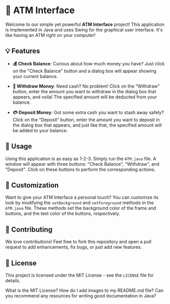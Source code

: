 # 🏧 ATM Interface

Welcome to our simple yet powerful **ATM Interface** project! This application is implemented in Java and uses Swing for the graphical user interface. It's like having an ATM right on your computer!

## 💡 Features

- **💰 Check Balance**: Curious about how much money you have? Just click on the "Check Balance" button and a dialog box will appear showing your current balance.

- **💸 Withdraw Money**: Need cash? No problem! Click on the "Withdraw" button, enter the amount you want to withdraw in the dialog box that appears, and voila! The specified amount will be deducted from your balance.

- **💳 Deposit Money**: Got some extra cash you want to stash away safely? Click on the "Deposit" button, enter the amount you want to deposit in the dialog box that appears, and just like that, the specified amount will be added to your balance.

## 🚀 Usage

Using this application is as easy as 1-2-3. Simply run the `ATM.java` file. A window will appear with three buttons: "Check Balance", "Withdraw", and "Deposit". Click on these buttons to perform the corresponding actions.

## 🎨 Customization

Want to give your ATM Interface a personal touch? You can customize its look by modifying the `setBackground` and `setForeground` methods in the `ATM.java` file. These methods set the background color of the frame and buttons, and the text color of the buttons, respectively.

## 🤝 Contributing

We love contributions! Feel free to fork this repository and open a pull request to add enhancements, fix bugs, or just add new features.

## 📜 License

This project is licensed under the MIT License - see the `LICENSE` file for details.








What is the MIT License?
How do I add images to my README.md file?
Can you recommend any resources for writing good documentation in Java?
